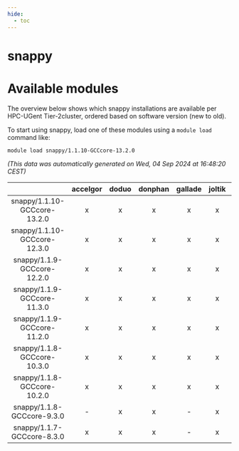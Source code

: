 ```yaml
---
hide:
  - toc
---
```


snappy
======

# Available modules


The overview below shows which snappy installations are available per HPC-UGent Tier-2cluster, ordered based on software version (new to old).

To start using snappy, load one of these modules using a `module load` command like:

```shell
module load snappy/1.1.10-GCCcore-13.2.0
```

*(This data was automatically generated on Wed, 04 Sep 2024 at 16:48:20 CEST)*  

| |accelgor|doduo|donphan|gallade|joltik|shinx|skitty|
| :---: | :---: | :---: | :---: | :---: | :---: | :---: | :---: |
|snappy/1.1.10-GCCcore-13.2.0|x|x|x|x|x|x|x|
|snappy/1.1.10-GCCcore-12.3.0|x|x|x|x|x|x|x|
|snappy/1.1.9-GCCcore-12.2.0|x|x|x|x|x|-|x|
|snappy/1.1.9-GCCcore-11.3.0|x|x|x|x|x|-|x|
|snappy/1.1.9-GCCcore-11.2.0|x|x|x|x|x|-|x|
|snappy/1.1.8-GCCcore-10.3.0|x|x|x|x|x|-|x|
|snappy/1.1.8-GCCcore-10.2.0|x|x|x|x|x|-|x|
|snappy/1.1.8-GCCcore-9.3.0|-|x|x|-|x|-|x|
|snappy/1.1.7-GCCcore-8.3.0|x|x|x|-|x|-|x|
